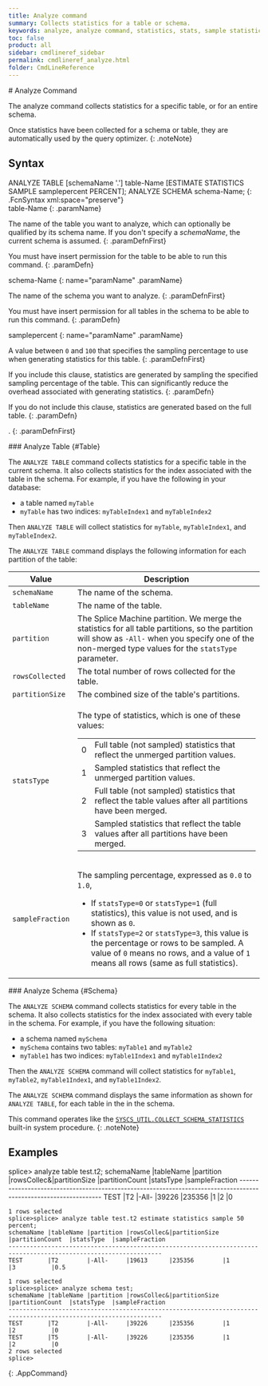 ```yaml
---
title: Analyze command
summary: Collects statistics for a table or schema.
keywords: analyze, analyze command, statistics, stats, sample statistics, sampled, collection, analyze table, analyze schema, collect statistics
toc: false
product: all
sidebar: cmdlineref_sidebar
permalink: cmdlineref_analyze.html
folder: CmdLineReference
---
```

<section>
<div class="TopicContent" data-swiftype-index="true" markdown="1">
# Analyze Command

The <span class="AppCommand">analyze</span> command collects statistics
for a specific table, or for an entire schema.

Once statistics have been collected for a schema or table, they are
automatically used by the query optimizer.
{: .noteNote}

## Syntax

<div class="fcnWrapperWide" markdown="1">
    ANALYZE TABLE [schemaName '.'] table-Name
                  [ESTIMATE STATISTICS SAMPLE samplepercent PERCENT];
    ANALYZE SCHEMA schema-Name;
{: .FcnSyntax xml:space="preserve"}

</div>
<div class="paramList" markdown="1">
table-Name
{: .paramName}

The name of the table you want to analyze, which can optionally be
qualified by its schema name. If you don't specify a *schemaName*, the
current schema is assumed.
{: .paramDefnFirst}

You must have insert permission for the table to be able to run this
command.
{: .paramDefn}

schema-Name
{: name="paramName" .paramName}

The name of the schema you want to analyze.
{: .paramDefnFirst}

You must have insert permission for all tables in the schema to be able
to run this command.
{: .paramDefn}

samplepercent
{: name="paramName" .paramName}

A value between `0` and `100` that specifies the sampling percentage to
use when generating statistics for this table.
{: .paramDefnFirst}

If you include this clause, statistics are generated by sampling the
specified sampling percentage of the table. This can significantly
reduce the overhead associated with generating statistics.
{: .paramDefn}

If you do not include this clause, statistics are generated based on the
full table.
{: .paramDefn}

.
{: .paramDefnFirst}

</div>
### Analyze Table   {#Table}

The `ANALYZE TABLE` command collects statistics for a specific table in
the current schema. It also collects statistics for the index associated
with the table in the schema. For example, if you have the following in
your database:

* a table named `myTable`
* `myTable` has two indices: `myTableIndex1` and `myTableIndex2`

Then `ANALYZE TABLE` will collect statistics for `myTable`,
`myTableIndex1`, and `myTableIndex2`.

The `ANALYZE TABLE` command displays the following information for each
partition of the table:

<table summary="List of columns in the output of the analyze table command.">
            <col />
            <col />
            <thead>
                <tr>
                    <th>Value</th>
                    <th>Description</th>
                </tr>
            </thead>
            <tbody>
                <tr>
                    <td><code>schemaName</code></td>
                    <td>The name of the schema.</td>
                </tr>
                <tr>
                    <td><code>tableName</code></td>
                    <td>The name of the table.</td>
                </tr>
                <tr>
                    <td><code>partition</code></td>
                    <td>The Splice Machine partition. We merge the statistics for all table partitions, so the partition will show as <code>-All-</code> when you specify one of the non-merged type values for the <code>statsType</code> parameter.</td>
                </tr>
                <tr>
                    <td><code>rowsCollected</code></td>
                    <td>The total number of rows collected for the table.</td>
                </tr>
                <tr>
                    <td><code>partitionSize</code></td>
                    <td>The combined size of the table's partitions.</td>
                </tr>
                <tr>
                    <td><code>statsType</code></td>
                    <td><p>The type of statistics, which is one of these values:</p>
                        <table>
                            <col />
                            <col />
                            <tbody>
                                <tr>
                                    <td>0</td>
                                    <td>Full table (not sampled) statistics that reflect the unmerged partition values.</td>
                                </tr>
                                <tr>
                                    <td>1</td>
                                    <td>Sampled statistics that reflect the unmerged partition values.</td>
                                </tr>
                                <tr>
                                    <td>2</td>
                                    <td>Full table (not sampled) statistics that reflect the table values after all partitions have been merged.</td>
                                </tr>
                                <tr>
                                    <td>3</td>
                                    <td>Sampled statistics that reflect the table values after all partitions have been merged.</td>
                                </tr>
                            </tbody>
                        </table>
                    </td>
                </tr>
                <tr>
                    <td><code>sampleFraction</code></td>
                    <td>
                        <p>The sampling percentage, expressed as <code>0.0</code> to <code>1.0</code>, </p>
                        <ul>
                            <li>If <code>statsType=0</code> or <code>statsType=1</code> (full statistics), this value is not used, and is shown as <code>0</code>.</li>
                            <li>If <code>statsType=2</code> or <code>statsType=3</code>, this value is the percentage or rows to be sampled. A value of <code>0</code> means no rows, and a value of <code>1</code> means all rows (same as full statistics).</li>
                        </ul>
                    </td>
                </tr>
            </tbody>
        </table>
### Analyze Schema   {#Schema}

The `ANALYZE SCHEMA` command collects statistics for every table in the
schema. It also collects statistics for the index associated with every
table in the schema. For example, if you have the following situation:

* a schema named `mySchema`
* `mySchema` contains two tables: `myTable1` and `myTable2`
* `myTable1` has two indices: `myTable1Index1` and `myTable1Index2`

Then the `ANALYZE SCHEMA` command will collect statistics for
`myTable1`, `myTable2`, `myTable1Index1`, and `myTable1Index2`.

The `ANALYZE SCHEMA` command displays the same information as shown for
`ANALYZE TABLE`, for each table in the in the schema.

This command operates like the
[`SYSCS_UTIL.COLLECT_SCHEMA_STATISTICS`](sqlref_sysprocs_collectschemastats.html)
built-in system procedure.
{: .noteNote}

## Examples

<div class="preWrapperWide" markdown="1">
    splice> analyze table test.t2;
    schemaName |tableName |partition |rowsCollec&|partitionSize |partitionCount  |statsType  |sampleFraction
    -----------------------------------------------------------------------------------------------------------------
    TEST       |T2        |-All-     |39226      |235356        |1               |2          |0

    1 rows selected
    splice>splice> analyze table test.t2 estimate statistics sample 50 percent;
    schemaName |tableName |partition |rowsCollec&|partitionSize |partitionCount  |statsType  |sampleFraction
    -----------------------------------------------------------------------------------------------------------------
    TEST       |T2        |-All-     |19613      |235356        |1               |3          |0.5

    1 rows selected
    splice>splice> analyze schema test;
    schemaName |tableName |partition |rowsCollec&|partitionSize |partitionCount  |statsType  |sampleFraction
    -----------------------------------------------------------------------------------------------------------------
    TEST       |T2        |-All-     |39226      |235356        |1               |2          |0
    TEST       |T5        |-All-     |39226      |235356        |1               |2          |0
    2 rows selected
    splice>
{: .AppCommand}

</div>
</div>
</section>
